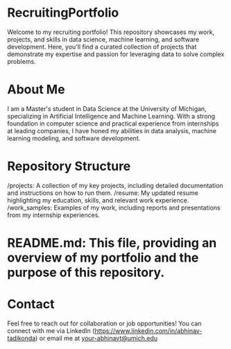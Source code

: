 # RecruitingPortfolio
Welcome to my recruiting portfolio! This repository showcases my work, projects, and skills in data science, machine learning, and software development. Here, you'll find a curated collection of projects that demonstrate my expertise and passion for leveraging data to solve complex problems.

# About Me
I am a Master's student in Data Science at the University of Michigan, specializing in Artificial Intelligence and Machine Learning. With a strong foundation in computer science and practical experience from internships at leading companies, I have honed my abilities in data analysis, machine learning modeling, and software development.

# Repository Structure
/projects: A collection of my key projects, including detailed documentation and instructions on how to run them.
/resume: My updated resume highlighting my education, skills, and relevant work experience.
/work_samples: Examples of my work, including reports and presentations from my internship experiences.

# README.md: This file, providing an overview of my portfolio and the purpose of this repository.

# Contact
Feel free to reach out for collaboration or job opportunities! You can connect with me via LinkedIn (https://www.linkedin.com/in/abhinav-tadikonda) or email me at your-abhinavt@umich.edu
